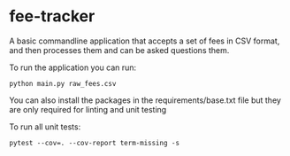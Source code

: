 # fee-tracker

A basic commandline application that accepts a set of fees in CSV format, and then processes them and can be asked questions them. 

To run the application you can run:
```
python main.py raw_fees.csv
```
You can also install the packages in the requirements/base.txt file but they are only required for linting and unit testing

To run all unit tests:
```
pytest --cov=. --cov-report term-missing -s
```

